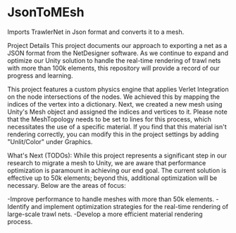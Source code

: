 # JsonToMEsh
Imports TrawlerNet in Json format and converts it to a mesh.



Project Details
This project documents our approach to exporting a net as a JSON format from the NetDesigner software. 
As we continue to expand and optimize our Unity solution to handle the real-time rendering of trawl nets with more than 100k elements, 
this repository will provide a  record of our progress and learning.

This project features a custom physics engine that applies Verlet Integration on the node intersections of the nodes.
We achieved this by mapping the indices of the vertex into a dictionary.
Next, we created a new mesh using Unity's Mesh object and assigned the indices and vertices to it. 
Please note that the MeshTopology needs to be set to lines for this process, which necessitates the use of a specific material. 
If you find that this material isn't rendering correctly, you can modify this in the project settings by adding "Unlit/Color" under Graphics.

What's Next (TODOs):
While this project represents a significant step in our research to migrate a mesh to Unity, we are aware that performance optimization is paramount in achieving our end goal. 
The current solution is effective up to 50k elements; beyond this, additional optimization will be necessary. Below are the areas of focus:

-Improve performance to handle meshes with more than 50k elements.
-Identify and implement optimization strategies for the real-time rendering of large-scale trawl nets.
-Develop a more efficient material rendering process.
